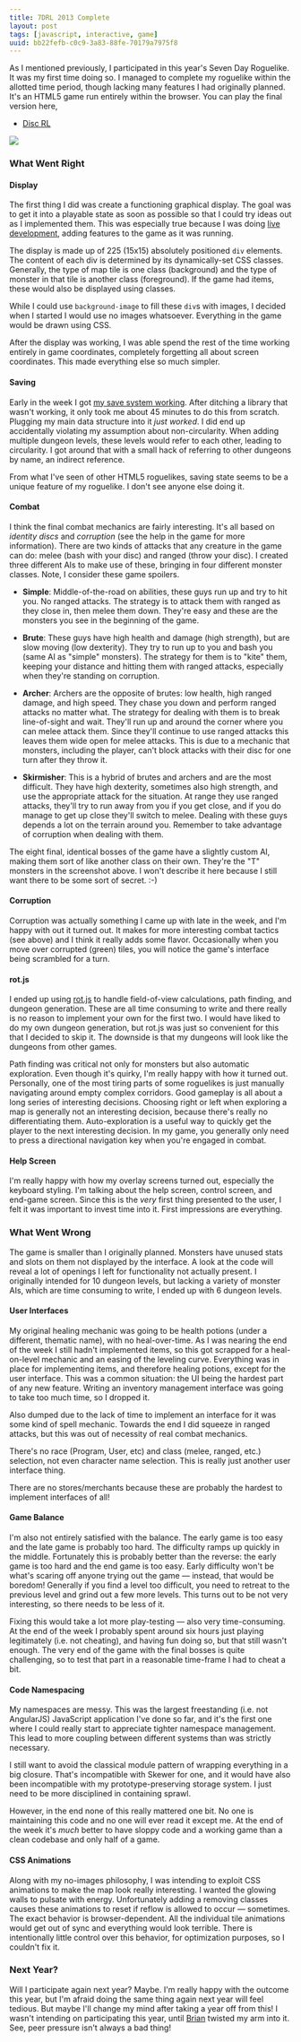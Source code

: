 ```yaml
---
title: 7DRL 2013 Complete
layout: post
tags: [javascript, interactive, game]
uuid: bb22fefb-c0c9-3a83-88fe-70179a7975f8
---
```


As I mentioned previously, I participated in this year's Seven Day
Roguelike. It was my first time doing so. I managed to complete my
roguelike within the allotted time period, though lacking many
features I had originally planned. It's an HTML5 game run entirely
within the browser. You can play the final version here,

 * [Disc RL](/disc-rl/)

[![](/img/screenshot/disc-rl-thumb.png)](/img/screenshot/disc-rl.png)

### What Went Right

#### Display

The first thing I did was create a functioning graphical display. The
goal was to get it into a playable state as soon as possible so that I
could try ideas out as I implemented them. This was especially true
because I was doing [live development](/blog/2012/10/31/), adding
features to the game as it was running.

The display is made up of 225 (15x15) absolutely positioned `div`
elements. The content of each div is determined by its dynamically-set
CSS classes. Generally, the type of map tile is one class (background)
and the type of monster in that tile is another class (foreground). If
the game had items, these would also be displayed using classes.

While I could use `background-image` to fill these `div`s with images,
I decided when I started I would use no images whatsoever. Everything
in the game would be drawn using CSS.

After the display was working, I was able spend the rest of the time
working entirely in game coordinates, completely forgetting all about
screen coordinates. This made everything else so much simpler.

#### Saving

Early in the week I got [my save system working](/blog/2013/03/11/).
After ditching a library that wasn't working, it only took me about 45
minutes to do this from scratch. Plugging my main data structure into
it *just worked*. I did end up accidentally violating my assumption
about non-circularity. When adding multiple dungeon levels, these
levels would refer to each other, leading to circularity. I got around
that with a small hack of referring to other dungeons by name, an
indirect reference.

From what I've seen of other HTML5 roguelikes, saving state seems to
be a unique feature of my roguelike. I don't see anyone else doing it.

#### Combat

I think the final combat mechanics are fairly interesting. It's all
based on *identity discs* and *corruption* (see the help in the game
for more information). There are two kinds of attacks that any
creature in the game can do: melee (bash with your disc) and ranged
(throw your disc). I created three different AIs to make use of these,
bringing in four different monster classes. Note, I consider these
game spoilers.

 * **Simple**: Middle-of-the-road on abilities, these guys run up
   and try to hit you. No ranged attacks. The strategy is to attack
   them with ranged as they close in, then melee them down. They're
   easy and these are the monsters you see in the beginning of the
   game.

 * **Brute**: These guys have high health and damage (high
   strength), but are slow moving (low dexterity). They try to run up
   to you and bash you (same AI as "simple" monsters). The strategy
   for them is to "kite" them, keeping your distance and hitting them
   with ranged attacks, especially when they're standing on
   corruption.

 * **Archer**: Archers are the opposite of brutes: low health, high
   ranged damage, and high speed. They chase you down and perform
   ranged attacks no matter what. The strategy for dealing with them
   is to break line-of-sight and wait. They'll run up and around the
   corner where you can melee attack them. Since they'll continue to
   use ranged attacks this leaves them wide open for melee
   attacks. This is due to a mechanic that monsters, including the
   player, can't block attacks with their disc for one turn after they
   throw it.

 * **Skirmisher**: This is a hybrid of brutes and archers and are
   the most difficult. They have high dexterity, sometimes also high
   strength, and use the appropriate attack for the situation. At
   range they use ranged attacks, they'll try to run away from you if
   you get close, and if you do manage to get up close they'll switch
   to melee. Dealing with these guys depends a lot on the terrain
   around you. Remember to take advantage of corruption when dealing
   with them.

The eight final, identical bosses of the game have a slightly custom
AI, making them sort of like another class on their own. They're the
"T" monsters in the screenshot above. I won't describe it here because
I still want there to be some sort of secret. :-)

#### Corruption

Corruption was actually something I came up with late in the week, and
I'm happy with out it turned out. It makes for more interesting combat
tactics (see above) and I think it really adds some flavor.
Occasionally when you move over corrupted (green) tiles, you will
notice the game's interface being scrambled for a turn.

#### rot.js

I ended up using [rot.js][rot] to handle field-of-view calculations,
path finding, and dungeon generation. These are all time consuming to
write and there really is no reason to implement your own for the
first two. I would have liked to do my own dungeon generation, but
rot.js was just so convenient for this that I decided to skip it. The
downside is that my dungeons will look like the dungeons from other
games.

Path finding was critical not only for monsters but also automatic
exploration. Even though it's quirky, I'm really happy with how it
turned out. Personally, one of the most tiring parts of some
roguelikes is just manually navigating around empty complex
corridors. Good gameplay is all about a long series of interesting
decisions. Choosing right or left when exploring a map is generally
not an interesting decision, because there's really no differentiating
them. Auto-exploration is a useful way to quickly get the player to
the next interesting decision. In my game, you generally only need to
press a directional navigation key when you're engaged in combat.

#### Help Screen

I'm really happy with how my overlay screens turned out, especially
the keyboard styling. I'm talking about the help screen, control
screen, and end-game screen. Since this is the *very* first thing
presented to the user, I felt it was important to invest time into
it. First impressions are everything.

### What Went Wrong

The game is smaller than I originally planned. Monsters have unused
stats and slots on them not displayed by the interface. A look at the
code will reveal a lot of openings I left for functionality not
actually present. I originally intended for 10 dungeon levels, but
lacking a variety of monster AIs, which are time consuming to write, I
ended up with 6 dungeon levels.

#### User Interfaces

My original healing mechanic was going to be health potions (under a
different, thematic name), with no heal-over-time. As I was nearing
the end of the week I still hadn't implemented items, so this got
scrapped for a heal-on-level mechanic and an easing of the leveling
curve. Everything was in place for implementing items, and therefore
healing potions, except for the user interface. This was a common
situation: the UI being the hardest part of any new feature. Writing
an inventory management interface was going to take too much time, so
I dropped it.

Also dumped due to the lack of time to implement an interface for it
was some kind of spell mechanic. Towards the end I did squeeze in
ranged attacks, but this was out of necessity of real combat
mechanics.

There's no race (Program, User, etc) and class (melee, ranged, etc.)
selection, not even character name selection. This is really just
another user interface thing.

There are no stores/merchants because these are probably the hardest
to implement interfaces of all!

#### Game Balance

I'm also not entirely satisfied with the balance. The early game is
too easy and the late game is probably too hard. The difficulty ramps
up quickly in the middle. Fortunately this is probably better than the
reverse: the early game is too hard and the end game is too
easy. Early difficulty won't be what's scaring off anyone trying out
the game — instead, that would be boredom! Generally if you find a
level too difficult, you need to retreat to the previous level and
grind out a few more levels. This turns out to be not very
interesting, so there needs to be less of it.

Fixing this would take a lot more play-testing — also very
time-consuming. At the end of the week I probably spent around six
hours just playing legitimately (i.e. not cheating), and having fun
doing so, but that still wasn't enough. The very end of the game with
the final bosses is quite challenging, so to test that part in a
reasonable time-frame I had to cheat a bit.

#### Code Namespacing

My namespaces are messy. This was the largest freestanding (i.e. not
AngularJS) JavaScript application I've done so far, and it's the first
one where I could really start to appreciate tighter namespace
management. This lead to more coupling between different systems than
was strictly necessary.

I still want to avoid the classical module pattern of wrapping
everything in a big closure. That's incompatible with Skewer for one,
and it would have also been incompatible with my prototype-preserving
storage system. I just need to be more disciplined in containing
sprawl.

However, in the end none of this really mattered one bit. No one is
maintaining this code and no one will ever read it except me. At the
end of the week it's *much* better to have sloppy code and a working
game than a clean codebase and only half of a game.

#### CSS Animations

Along with my no-images philosophy, I was intending to exploit CSS
animations to make the map look really interesting. I wanted the
glowing walls to pulsate with energy. Unfortunately adding a removing
classes causes these animations to reset if reflow is allowed to occur
— sometimes. The exact behavior is browser-dependent. All the
individual tile animations would get out of sync and everything would
look terrible. There is intentionally little control over this
behavior, for optimization purposes, so I couldn't fix it.

### Next Year?

Will I participate again next year? Maybe. I'm really happy with the
outcome this year, but I'm afraid doing the same thing again next year
will feel tedious. But maybe I'll change my mind after taking a year
off from this! I wasn't intending on participating this year, until
[Brian][brian] twisted my arm into it. See, peer pressure isn't always
a bad thing!


[rot]: http://ondras.github.com/rot.js/hp/
[brian]: http://50ply.com/

